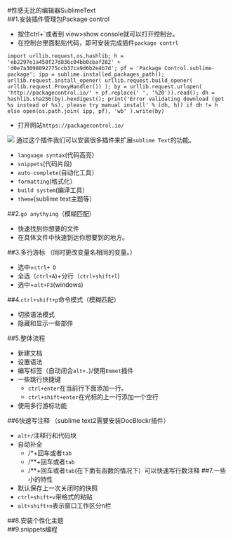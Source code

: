 #性感无比的编辑器SublimeText  
##1.安装插件管理包Package control  
* 按住ctrl+`或者到 view>show console就可以打开控制台。   
* 在控制台里面黏贴代码，即可安装完成插件`package contrl`

```
import urllib.request,os,hashlib; h = 'eb2297e1a458f27d836c04bb0cbaf282' + 'd0e7a3098092775ccb37ca9d6b2e4b7d'; pf = 'Package Control.sublime-package'; ipp = sublime.installed_packages_path(); urllib.request.install_opener( urllib.request.build_opener( urllib.request.ProxyHandler()) ); by = urllib.request.urlopen( 'http://packagecontrol.io/' + pf.replace(' ', '%20')).read(); dh = hashlib.sha256(by).hexdigest(); print('Error validating download (got %s instead of %s), please try manual install' % (dh, h)) if dh != h else open(os.path.join( ipp, pf), 'wb' ).write(by)
``` 
* 打开网站`https://packagecontrol.io/`  

![](http://i2.tietuku.com/4fca6de86e27f300.png)
通过这个插件我们可以安装很多插件来扩展`sublime Text`的功能。  
* `language syntax`(代码高亮）
* `snippets`(代码片段)  
* `auto-complete`(自动化工具）
* `formatting`(格式化）
* `build system`(编译工具）
* `theme`(sublime text主题等）

##2.`go anythying`（模糊匹配）  
* 快速找到你想要的文件
* 在具体文件中快速到达你想要到的地方。  


##3.多行游标 （同时更改变量名相同的变量。）  
* 选中+`ctrl+ D`
* 全选（`ctrl+A`)+分行（`ctrl+shift+l`)
* 选中+`alt+F3`(windows)  

##4.`ctrl+shift+p`命令模式（模糊匹配）  
* 切换语法模式  
* 隐藏和显示一些部件


##5.整体流程
* 新建文档
* 设置语法
* 编写标签（自动闭合`alt+.`)/使用`Emmet`插件
* 一些跳行快捷键
	* `ctrl+enter`在当前行下面添加一行。
	* `ctrl+shift+enter`在光标的上一行添加一个空行
* 使用多行游标功能

##6快速写注释 （sublime text2需要安装Doc​Blockr插件） 
* `alt+/`注释行和代码块
* 自动补全  
	* /*+回车或者`tab`
	* /**+回车或者`tab`
	* /**+回车或者`tab`(在下面有函数的情况下）可以快速写行数注释
##7.一些小的特性
* 默认保存上一次关闭时的快照
* `ctrl+shift+v`带格式的粘贴
* `alt+shift+n`表示窗口工作区分n栏

##8.安装个性化主题  
##9.snippets编程